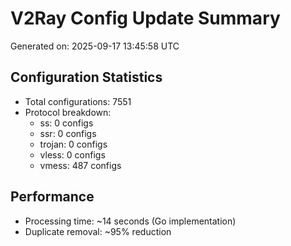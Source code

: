 # V2Ray Config Update Summary
Generated on: 2025-09-17 13:45:58 UTC

## Configuration Statistics
- Total configurations: 7551
- Protocol breakdown:
  - ss: 0 configs
  - ssr: 0 configs
  - trojan: 0 configs
  - vless: 0 configs
  - vmess: 487 configs

## Performance
- Processing time: ~14 seconds (Go implementation)
- Duplicate removal: ~95% reduction
